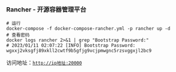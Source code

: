 ### Rancher - 开源容器管理平台

```shell
# 运行
docker-compose -f docker-compose-rancher.yml -p rancher up -d
# 查看密码
docker logs rancher 2>&1 | grep "Bootstrap Password:"
# 2023/01/11 02:07:22 [INFO] Bootstrap Password: wgxxj2vksgfj89xkll2cwtf9b5gfjg9vcjpmwgnc5rzsvggxjl2bc9
```

访问地址：[`http://ip地址:20000`](http://IP地址或域名:20000)
